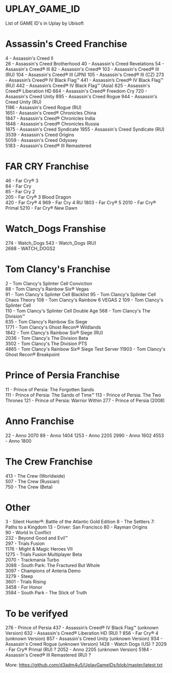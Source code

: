 # UPLAY_GAME_ID
List of GAME ID's in Uplay by Ubisoft

# Assassin's Creed Franchise
4 - Assassin's Creed II  
26 - Assassin's Creed Brotherhood
40 - Assassin's Creed Revelations 
54 - Assassin's Creed® III
82 - Assassin's Creed®
103 - Assassin's Creed® III (RU)
104 - Assassin's Creed® III (JPN)
105 -  Assassin's Creed® III (CZ)
273 - Assassin’s Creed® IV Black Flag™
441 - Assassin’s Creed® IV Black Flag™ (RU)
442 - Assassin’s Creed® IV Black Flag™ (Asia)
625 - Assassin's Creed® Liberation HD
664 - Assassin's Creed® Freedom Cry
720 - Assassin's Creed Unity
895 - Assassin's Creed Rogue
944 - Assassin's Creed Unity (RU)  
1186 - Assassin's Creed Rogue (RU)  
1651 - Assassin's Creed® Chronicles China  
1847 - Assassin's Creed® Chronicles India  
1848 - Assassin's Creed® Chronicles Russia  
1875 - Assassin's Creed Syndicate
1955 - Assassin's Creed Syndicate (RU) 
3539 - Assassin's Creed Origins  
5059 - Assassin's Creed Odyssey  
5183 - Assassin's Creed® III Remastered

# FAR CRY Franchise
46 - Far Cry® 3  
84 - Far Cry  
85 - Far Cry 2  
205 - Far Cry® 3 Blood Dragon  
420 - Far Cry® 4
969 - Far Cry 4 RU
1803 - Far Cry® 5
2010 - Far Cry® Primal
5210 - Far Cry® New Dawn

# Watch_Dogs Franshise
274 - Watch_Dogs
543 - Watch_Dogs (RU)  
2688 - WATCH_DOGS2  

# Tom Clancy's Franchise
2 - Tom Clancy's Splinter Cell Conviction  
88 - Tom Clancy's Rainbow Six® Vegas  
91 - Tom Clancy's Splinter Cell Blacklist
95 - Tom Clancy's Splinter Cell Chaos Theory
108 - Tom Clancy's Rainbow 6 VEGAS 2
109 - Tom Clancy's Splinter Cell  
110 - Tom Clancy's Splinter Cell Double Age
568 - Tom Clancy's The Division™  
635 - Tom Clancy's Rainbow Six Siege  
1771 - Tom Clancy's Ghost Recon® Wildlands  
1842 - Tom Clancy's Rainbow Six® Siege (RU)  
2036 - Tom Clancy's The Division Beta  
3502 - Tom Clancy's The Division PTS  
4865 - Tom Clancy's Rainbow Six® Siege Test Server
11903 - Tom Clancy's Ghost Recon® Breakpoint

# Prince of Persia Franchise
11 - Prince of Persia: The Forgotten Sands  
111 - Prince of Persia: The Sands of Time™ 
113 - Prince of Persia: The Two Thrones
121 - Prince of Persia: Warrior Within
277 - Prince of Persia (2008)  

# Anno Franchise
22 - Anno 2070
89 - Anno 1404
1253 - Anno 2205 
2990 - Anno 1602
4553 - Anno 1800

# The Crew Franchise
413 - The Crew (Worldwide)  
507 - The Crew (Russian)  
750 - The Crew (Beta)  

# Other
3 - Silent Hunter®: Battle of the Atlantic Gold Edition
8 - The Settlers 7: Paths to a Kingdom
13 - Driver: San Francisco
80 - Rayman Origins  
90 - World In Conflict  
232 - Beyond Good and Evil™  
297 - Trials Fusion  
1176 - Might & Magic Heroes VII  
1275 - Trials Fusion Multiplayer Beta  
2070 - Trackmania Turbo  
3088 - South Park: The Fractured But Whole  
3097 - Champions of Anteria Demo  
3279 - Steep  
3601 - Trials Rising  
3458 - For Honor  
3584 - South Park - The Stick of Truth  

# To be verifyed
276 - Prince of Persia 
437 - Assassin’s Creed® IV Black Flag™ (unknown Version)
632 - Assassin's Creed® Liberation HD (RU) ? 
856 - Far Cry® 4 (unknown Version)
857 - Assassin's Creed Unity (unknown Version)
934 - Assassin's Creed Rogue (unknown Version)
1428 - Watch Dogs (US) ?
2029 - Far Cry® Primal (RU) ?
2052 - Anno 2205 (unknown Version)
5184 - Assassin's Creed® III Remastered (RU) ?

More: https://github.com/d3adm4u5/UplayGameIDs/blob/master/latest.txt
